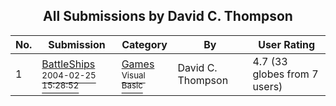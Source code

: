 ﻿<div align="center">

## All Submissions by David C\. Thompson

</div>

No.  | Submission | Category | By   | User Rating
---- | ---------- | -------- | ---- | -----------
1 | [BattleShips<br /><sup>2004-02-25 15:28:52</sup>](https://github.com/Planet-Source-Code/david-c-thompson-battleships__1-51988) | [Games<br /><sup>Visual Basic</sup>](../ByCategory/games__1-38.md) | David C\. Thompson | 4.7 (33 globes from 7 users)
